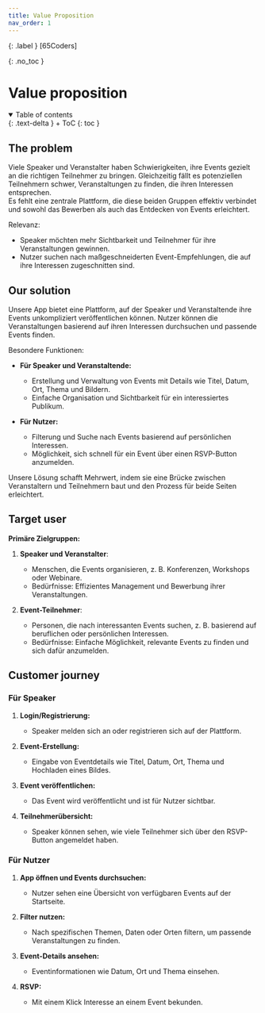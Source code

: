 ```yaml
---
title: Value Proposition
nav_order: 1
---
```


{: .label }
[65Coders]

{: .no_toc }
# Value proposition

<details open markdown="block">
{: .text-delta }
<summary>Table of contents</summary>
+ ToC
{: toc }
</details>

## The problem

Viele Speaker und Veranstalter haben Schwierigkeiten, ihre Events gezielt an die richtigen Teilnehmer zu bringen. Gleichzeitig fällt es potenziellen Teilnehmern schwer, Veranstaltungen zu finden, die ihren Interessen entsprechen.  
Es fehlt eine zentrale Plattform, die diese beiden Gruppen effektiv verbindet und sowohl das Bewerben als auch das Entdecken von Events erleichtert.  

Relevanz:  
- Speaker möchten mehr Sichtbarkeit und Teilnehmer für ihre Veranstaltungen gewinnen.  
- Nutzer suchen nach maßgeschneiderten Event-Empfehlungen, die auf ihre Interessen zugeschnitten sind.  

## Our solution

Unsere App bietet eine Plattform, auf der Speaker und Veranstaltende ihre Events unkompliziert veröffentlichen können. Nutzer können die Veranstaltungen basierend auf ihren Interessen durchsuchen und passende Events finden.  

Besondere Funktionen:  
- **Für Speaker und Veranstaltende:**  
  - Erstellung und Verwaltung von Events mit Details wie Titel, Datum, Ort, Thema und Bildern.  
  - Einfache Organisation und Sichtbarkeit für ein interessiertes Publikum.  

- **Für Nutzer:**  
  - Filterung und Suche nach Events basierend auf persönlichen Interessen.  
  - Möglichkeit, sich schnell für ein Event über einen RSVP-Button anzumelden.  

Unsere Lösung schafft Mehrwert, indem sie eine Brücke zwischen Veranstaltern und Teilnehmern baut und den Prozess für beide Seiten erleichtert.  

## Target user

**Primäre Zielgruppen:**  
1. **Speaker und Veranstalter**:  
   - Menschen, die Events organisieren, z. B. Konferenzen, Workshops oder Webinare.  
   - Bedürfnisse: Effizientes Management und Bewerbung ihrer Veranstaltungen.  

2. **Event-Teilnehmer**:  
   - Personen, die nach interessanten Events suchen, z. B. basierend auf beruflichen oder persönlichen Interessen.  
   - Bedürfnisse: Einfache Möglichkeit, relevante Events zu finden und sich dafür anzumelden.  

## Customer journey


### **Für Speaker**  
1. **Login/Registrierung:**  
   - Speaker melden sich an oder registrieren sich auf der Plattform.  

2. **Event-Erstellung:**  
   - Eingabe von Eventdetails wie Titel, Datum, Ort, Thema und Hochladen eines Bildes.  

3. **Event veröffentlichen:**  
   - Das Event wird veröffentlicht und ist für Nutzer sichtbar.  

4. **Teilnehmerübersicht:**  
   - Speaker können sehen, wie viele Teilnehmer sich über den RSVP-Button angemeldet haben.  

### **Für Nutzer**  
1. **App öffnen und Events durchsuchen:**  
   - Nutzer sehen eine Übersicht von verfügbaren Events auf der Startseite.  

2. **Filter nutzen:**  
   - Nach spezifischen Themen, Daten oder Orten filtern, um passende Veranstaltungen zu finden.  

3. **Event-Details ansehen:**  
   - Eventinformationen wie Datum, Ort und Thema einsehen.  

4. **RSVP:**  
   - Mit einem Klick Interesse an einem Event bekunden.  

